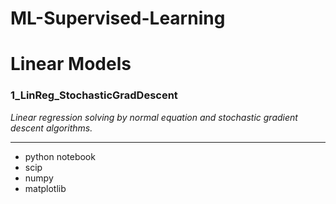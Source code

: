 # ML-Supervised-Learning
# Linear Models

### 1_LinReg_StochasticGradDescent

_Linear regression solving by normal equation and stochastic gradient descent algorithms._


______________________________________________________________________________________________________________________________

- python notebook
- scip
- numpy
- matplotlib

